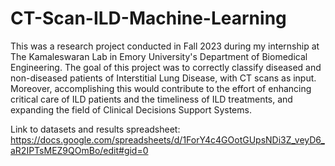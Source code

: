 # CT-Scan-ILD-Machine-Learning

This was a research project conducted in Fall 2023 during my internship at The Kamaleswaran Lab in Emory University's Department of Biomedical Engineering. The goal of this project was to correctly classify diseased and non-diseased patients of Interstitial Lung Disease, with CT scans as input. Moreover, accomplishing this would contribute to the effort of enhancing critical care of ILD patients and the timeliness of ILD treatments, and expanding the field of Clinical Decisions Support Systems. 


Link to datasets and results spreadsheet: https://docs.google.com/spreadsheets/d/1ForY4c4GOotGUpsNDi3Z_veyD6_aR2IPTsMEZ9QOmBo/edit#gid=0




